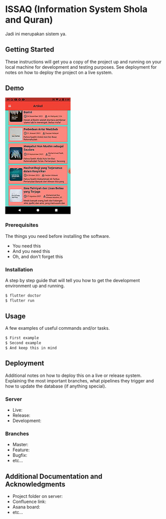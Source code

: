 # ISSAQ (Information System Shola and Quran)

Jadi ini merupakan sistem ya.

## Getting Started

These instructions will get you a copy of the project up and running on your local machine for development and testing purposes. See deployment for notes on how to deploy the project on a live system.

## Demo
![](gif/listcek1.gif)


### Prerequisites

The things you need before installing the software.

* You need this
* And you need this
* Oh, and don't forget this

### Installation

A step by step guide that will tell you how to get the development environment up and running.

```
$ flutter doctor
$ flutter run

```

## Usage

A few examples of useful commands and/or tasks.

```
$ First example
$ Second example
$ And keep this in mind
```

## Deployment

Additional notes on how to deploy this on a live or release system. Explaining the most important branches, what pipelines they trigger and how to update the database (if anything special).

### Server

* Live:
* Release:
* Development:

### Branches

* Master:
* Feature:
* Bugfix:
* etc...

## Additional Documentation and Acknowledgments

* Project folder on server:
* Confluence link:
* Asana board:
* etc...
